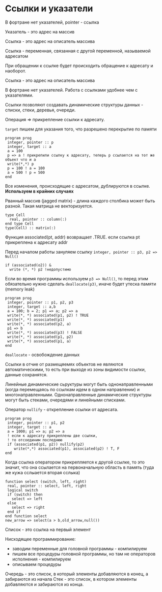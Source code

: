 # Ссылки и указатели
В фортране нет указателей, pointer - ссылка

Указатель - это адрес на массив

Ссылка - это адрес на описатель массива

Ссылка - переменная, связанная с другой переменной, называемой адресатом

При обращении к ссылке будет происходить обращение к адресату и наоборот. 

Ссылка - это адрес на описатель массива

В фортране нет указателей. Работа с ссылками удобнее чем с указателями. 

Ссылки позволяют создавать динамические структуры данных - списки, стеки, деревья, очереди.

Операция => прикрепление ссылки к адресату.

`target` пишем для указания того, что разрешено перекрытие по памяти
```
program prog
 integer, pointer :: p
 integer, target :: a
 a = 100
 p => a ! прикрепили ссылку к адресату, теперь p ссылается на тот же объект что и а
 write(*,*) p
 p = 100 ! a = 100
 a = 500 ! p = 500
end
```
Все изменения, происходящие с адресатом, дублируются в ссылке. 
**Используем в крайних случаях**

Рванный массив (jagged matrix) - длина каждого столбика может быть разной. Такая матрица не векторизуется.
```
type Cell
  real, pointer :: column(:)
end type Cell
type(Cell) :: matrix(:)
```
Функция associated(pt, addr) возвращает .TRUE.
если ссылка pt прикреплена к адресату addr

Перед началом работы зануляем ссылку `integer, pointer :: p3, p2 => Null()`
```
if (associated(o2)) &
  write (*, *) p2 !недопустимо
```
Если во время программы используем `p3 => Null()`, то перед этим обязательно нужно сделать `deallocate(p3)`, иначе будет утеска памяти (memory leak)
```
program prog
 integer, pointer :: p1, p2, p3
 integer, target :: a,b
 a = 100; b = 2; p1 => a; p2 => a
 write(*, *) associated(p1, p2) ! TRUE
 write(*, *) associated(p1)
 write(*, *) associated(p2, a)
 p1 => b
 write(*, *) associated(p3) ! FALSE
 write(*, *) associated(p1, p2)
 write(*, *) associated(p1, a)
end
```

`deallocate` - освобождение данных

Ссылки в отчие от размещяемях объектов не являются автоматическими, то есть при выходе из зоны видимости ссылки, данные сохранятся.

Линейные динамические сьруктуры могут быть однонаправленными (когда перемещаясь по ссылкам идем в одном направлении) и многонаправленными. Однонаправленные динамические структуры могут быть стеками, очередями и линейными списками.

Оператор `nullify` - открепление ссылки от адресата.
```
program prog
 integer, pointer :: p1, p2
 integer, target :: a
 a = 1000; p1 => a; p2 => a
 ! если к адресату прикреплены две ссылки,
 ! то отсоединим последнюю
 if (associated(p1, p2)) nullify(p2)
    write(*,*) associated(p1), associated(p2) ! T, F
end
```

Когда ссылка оператором прикрепляется к другой ссылке, то это значит, что она ссылается на первоначальную область в память (туда же кужа сслыается вторая сслыка)
```
function select (switch, left, right)
 real, pointer :: select, left, right
 logical switch
 if (switch) then
   select => left
 else
   select => right
 end if
end function select
new_arrow => select(a > b,old_arrow,null())
```

Список - это ссылка на первый элемент

Нисходящее программирование:
- заводим переменные для головной программы - компилируем
- пишем все процедуры головной программы, но там не операторов исполнения - компилируем
- описываем процедуры

Очередь - это список, в который элементы добавляются в конец, а забираются из начала
Стек - это список, в котором элементы добавляются и забираются из конца.
